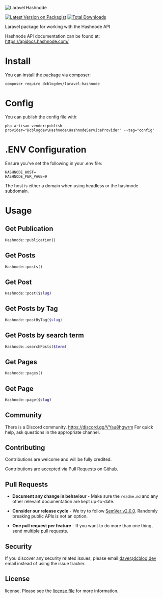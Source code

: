 
![Laravel Hashnode](https://github.com/dcblogdev/laravel-hashnode/assets/1018170/e52fb7f5-8996-4501-9f60-080bae96b9aa)

[![Latest Version on Packagist](https://img.shields.io/packagist/v/dcblogdev/laravel-hashnode.svg?style=flat-square)](https://packagist.org/packages/dcblogdev/laravel-hashnode)
[![Total Downloads](https://img.shields.io/packagist/dt/dcblogdev/laravel-xero.svg?style=flat-square)](https://packagist.org/packages/dcblogdev/laravel-hashnode)

Laravel package for working with the Hashnode API

Hashnode API documentation can be found at:
https://apidocs.hashnode.com/

# Install

You can install the package via composer:

```
composer require dcblogdev/laravel-hashnode
```

# Config

You can publish the config file with:

```
php artisan vendor:publish --provider="Dcblogdev\Hashnode\HashnodeServiceProvider" --tag="config"
```

# .ENV Configuration

Ensure you've set the following in your .env file:

```
HASHNODE_HOST=
HASHNODE_PER_PAGE=9
```

The host is either a domain when using headless or the hashnode subdomain.


# Usage

## Get Publication

```php
Hashnode::publication()
```

## Get Posts

```php
Hashnode::posts()
```

## Get Post

```php
Hashnode::post($slug)
```

## Get Posts by Tag

```php
Hashnode::postByTag($slug)
```

## Get Posts by search term

```php
Hashnode::searchPosts($term)
```

## Get Pages

```php
Hashnode::pages()
```

## Get Page

```php
Hashnode::page($slug)
```

## Community

There is a Discord community. https://discord.gg/VYau8hgwrm For quick help, ask questions in the appropriate channel.

## Contributing

Contributions are welcome and will be fully credited.

Contributions are accepted via Pull Requests on [Github][4].

## Pull Requests

- **Document any change in behaviour** - Make sure the `readme.md` and any other relevant documentation are kept up-to-date.

- **Consider our release cycle** - We try to follow [SemVer v2.0.0][5]. Randomly breaking public APIs is not an option.

- **One pull request per feature** - If you want to do more than one thing, send multiple pull requests.

## Security

If you discover any security related issues, please email dave@dcblog.dev email instead of using the issue tracker.

## License

license. Please see the [license file][6] for more information.

[4]:    https://github.com/dcblogdev/laravel-hashnode
[5]:    http://semver.org/
[6]:    license.md
